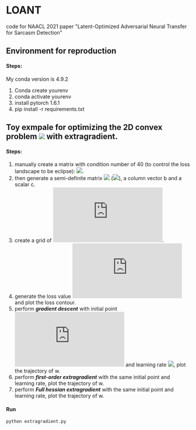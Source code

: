 # LOANT
code for NAACL 2021 paper "Latent-Optimized Adversarial Neural Transfer for Sarcasm Detection"

## Environment for reproduction
#### Steps:
My conda version is 4.9.2
1. Conda create yourenv
2. conda activate yourenv
3. install pytorch 1.6.1
4. pip install -r requirements.txt

## Toy exmpale for optimizing the 2D convex problem ![](http://www.sciweavers.org/tex2img.php?eq=f(w)=w^{T}Aw%2Bb^{T}w%2Bc&bc=White&fc=Black&im=jpg&fs=12) with extragradient.

#### Steps:
1. manually create a matrix with condition number of 40 (to control the loss landscape to be eclipse): ![](http://www.sciweavers.org/tex2img.php?eq=\Lambda=[[40,0],[0,1]]&bc=White&fc=Black&im=jpg&fs=12).
2. then generate a semi-definite matrix ![](http://www.sciweavers.org/tex2img.php?eq=A\in\mathbb{R}^{2\times2}&bc=White&fc=Black&im=jpg&fs=12}) (![](http://www.sciweavers.org/tex2img.php?eq=A=Q\LambdaQ^{T}&bc=White&fc=Black&im=jpg&fs=12)), a column vector b and a scalar c.
3. create a grid of ![](http://www.sciweavers.org/tex2img.php?eq=(w_0,w_1)&bc=White&fc=Black&im=jpg&fs=12).
4. generate the loss value ![](http://www.sciweavers.org/tex2img.php?eq=f(w)&bc=White&fc=Black&im=jpg&fs=12) and plot the loss contour.
5. perform **_gradient descent_** with initial point ![](http://www.sciweavers.org/tex2img.php?eq=(w_0=0,w_1=-0.15)&bc=White&fc=Black&im=jpg&fs=12) and learning rate ![](http://www.sciweavers.org/tex2img.php?eq=\eta=0.025&bc=White&fc=Black&im=jpg&fs=12), plot the trajectory of w.
6. perform **_first-order extragradient_** with the same initial point and learning rate, plot the trajectory of w.
7. perform **_Full hessian extragradient_** with the same initial point and learning rate, plot the trajectory of w.

#### Run
```python extragradient.py```